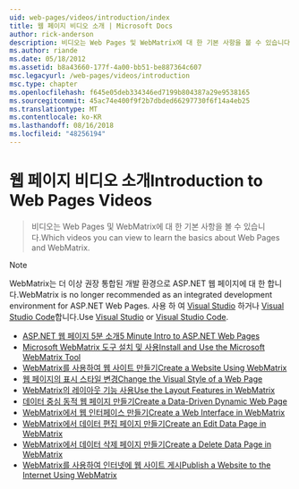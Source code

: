 ```yaml
---
uid: web-pages/videos/introduction/index
title: 웹 페이지 비디오 소개 | Microsoft Docs
author: rick-anderson
description: 비디오는 Web Pages 및 WebMatrix에 대 한 기본 사항을 볼 수 있습니다.
ms.author: riande
ms.date: 05/18/2012
ms.assetid: b8a43660-177f-4a00-bb51-be887364c607
msc.legacyurl: /web-pages/videos/introduction
msc.type: chapter
ms.openlocfilehash: f645e05deb334346ed7199b804387a29e9538165
ms.sourcegitcommit: 45ac74e400f9f2b7dbded66297730f6f14a4eb25
ms.translationtype: MT
ms.contentlocale: ko-KR
ms.lasthandoff: 08/16/2018
ms.locfileid: "48256194"
---
```

<a name="introduction-to-web-pages-videos"></a><span data-ttu-id="6f85f-103">웹 페이지 비디오 소개</span><span class="sxs-lookup"><span data-stu-id="6f85f-103">Introduction to Web Pages Videos</span></span>
====================
> <span data-ttu-id="6f85f-104">비디오는 Web Pages 및 WebMatrix에 대 한 기본 사항을 볼 수 있습니다.</span><span class="sxs-lookup"><span data-stu-id="6f85f-104">Which videos you can view to learn the basics about Web Pages and WebMatrix.</span></span>

> [!NOTE] 
> <span data-ttu-id="6f85f-105">WebMatrix는 더 이상 권장 통합된 개발 환경으로 ASP.NET 웹 페이지에 대 한 합니다.</span><span class="sxs-lookup"><span data-stu-id="6f85f-105">WebMatrix is no longer recommended as an integrated development environment for ASP.NET Web Pages.</span></span> <span data-ttu-id="6f85f-106">사용 하 여 [Visual Studio](xref:aspnet/web-pages/overview/getting-started/program-asp-net-web-pages-in-visual-studio) 하거나 [Visual Studio Code](https://code.visualstudio.com/)합니다.</span><span class="sxs-lookup"><span data-stu-id="6f85f-106">Use [Visual Studio](xref:aspnet/web-pages/overview/getting-started/program-asp-net-web-pages-in-visual-studio) or [Visual Studio Code](https://code.visualstudio.com/).</span></span>


- [<span data-ttu-id="6f85f-107">ASP.NET 웹 페이지 5분 소개</span><span class="sxs-lookup"><span data-stu-id="6f85f-107">5 Minute Intro to ASP.NET Web Pages</span></span>](5-minute-introduction-to-aspnet-web-pages.md)
- [<span data-ttu-id="6f85f-108">Microsoft WebMatrix 도구 설치 및 사용</span><span class="sxs-lookup"><span data-stu-id="6f85f-108">Install and Use the Microsoft WebMatrix Tool</span></span>](install-and-use-the-microsoft-webmatrix-tool.md)
- [<span data-ttu-id="6f85f-109">WebMatrix를 사용하여 웹 사이트 만들기</span><span class="sxs-lookup"><span data-stu-id="6f85f-109">Create a Website Using WebMatrix</span></span>](create-a-website-using-webmatrix.md)
- [<span data-ttu-id="6f85f-110">웹 페이지의 표시 스타일 변경</span><span class="sxs-lookup"><span data-stu-id="6f85f-110">Change the Visual Style of a Web Page</span></span>](change-the-visual-style-of-a-web-page.md)
- [<span data-ttu-id="6f85f-111">WebMatrix의 레이아웃 기능 사용</span><span class="sxs-lookup"><span data-stu-id="6f85f-111">Use the Layout Features in WebMatrix</span></span>](use-the-layout-features-in-webmatrix.md)
- [<span data-ttu-id="6f85f-112">데이터 중심 동적 웹 페이지 만들기</span><span class="sxs-lookup"><span data-stu-id="6f85f-112">Create a Data-Driven Dynamic Web Page</span></span>](create-a-data-driven-dynamic-web-page.md)
- [<span data-ttu-id="6f85f-113">WebMatrix에서 웹 인터페이스 만들기</span><span class="sxs-lookup"><span data-stu-id="6f85f-113">Create a Web Interface in WebMatrix</span></span>](create-a-web-interface-in-webmatrix.md)
- [<span data-ttu-id="6f85f-114">WebMatrix에서 데이터 편집 페이지 만들기</span><span class="sxs-lookup"><span data-stu-id="6f85f-114">Create an Edit Data Page in WebMatrix</span></span>](create-an-edit-data-page-in-webmatrix.md)
- [<span data-ttu-id="6f85f-115">WebMatrix에서 데이터 삭제 페이지 만들기</span><span class="sxs-lookup"><span data-stu-id="6f85f-115">Create a Delete Data Page in WebMatrix</span></span>](create-a-delete-data-page-in-webmatrix.md)
- [<span data-ttu-id="6f85f-116">WebMatrix를 사용하여 인터넷에 웹 사이트 게시</span><span class="sxs-lookup"><span data-stu-id="6f85f-116">Publish a Website to the Internet Using WebMatrix</span></span>](publish-a-website-to-the-internet-using-webmatrix.md)
